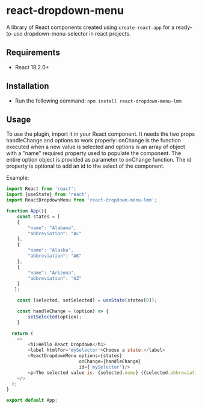 # react-dropdown-menu
A library of React components created using `create-react-app` for a ready-to-use dropdown-menu-selector in react projects.


## Requirements

- React 18.2.0+


## Installation
- Run the following command:
`npm install react-dropdown-menu-lmm`


## Usage
To use the plugin, import it in your React component. 
It needs the two props handleChange and options to work properly: onChange is the function executed when a new value is selected and options is an array of object with a "name" required property used to populate the component. The entire option object is provided as parameter to onChange function.
The id property is optional to add an id to the select of the component.

Example:
```js
import React from 'react';
import {useState} from 'react';
import ReactDropdownMenu from 'react-dropdown-menu-lmm';

function App(){
    const states = [
    {
        "name": "Alabama",
        "abbreviation": "AL"
    },
    {
        "name": "Alaska",
        "abbreviation": "AK"
    },
    {
        "name": "Arizona",
        "abbreviation": "AZ"
    }
   ];

    const [selected, setSelected] = useState(states[0]);

    const handleChange = (option) => {
        setSelected(option);
    }

  return (
    <>
        <h1>Hello React Dropdown</h1>
        <label htmlFor='mySelector'>Choose a state:</label>
        <ReactDropdownMenu options={states} 
                           onChange={handleChange} 
                           id={'mySelector'}/>   
        <p>The selected value is: {selected.name} ({selected.abbreviation}) </p>
    </>
  );
}

export default App;
```
